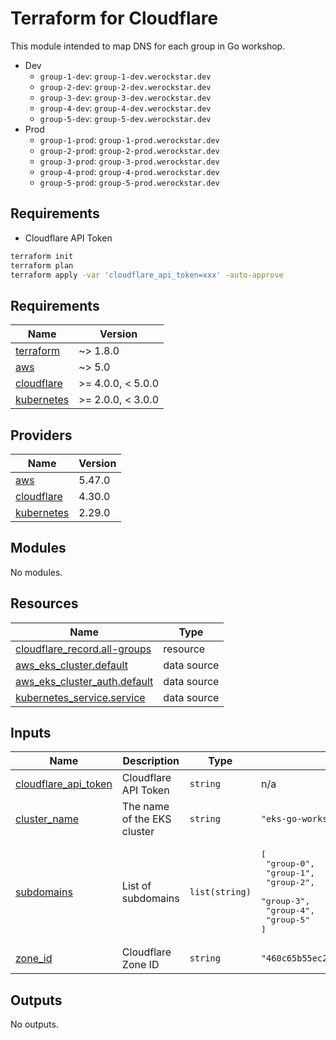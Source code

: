 # Terraform for Cloudflare
This module intended to map DNS for each group in Go workshop.

- Dev
	- `group-1-dev`: `group-1-dev.werockstar.dev`
	- `group-2-dev`: `group-2-dev.werockstar.dev`
	- `group-3-dev`: `group-3-dev.werockstar.dev`
	- `group-4-dev`: `group-4-dev.werockstar.dev`
	- `group-5-dev`: `group-5-dev.werockstar.dev`
- Prod
	- `group-1-prod`: `group-1-prod.werockstar.dev`
	- `group-2-prod`: `group-2-prod.werockstar.dev`
	- `group-3-prod`: `group-3-prod.werockstar.dev`
	- `group-4-prod`: `group-4-prod.werockstar.dev`
	- `group-5-prod`: `group-5-prod.werockstar.dev`

## Requirements
- Cloudflare API Token

```sh
terraform init
terraform plan
terraform apply -var 'cloudflare_api_token=xxx' -auto-approve
```

<!-- BEGIN_TF_DOCS -->
## Requirements

| Name | Version |
|------|---------|
| <a name="requirement_terraform"></a> [terraform](#requirement\_terraform) | ~> 1.8.0 |
| <a name="requirement_aws"></a> [aws](#requirement\_aws) | ~> 5.0 |
| <a name="requirement_cloudflare"></a> [cloudflare](#requirement\_cloudflare) | >= 4.0.0, < 5.0.0 |
| <a name="requirement_kubernetes"></a> [kubernetes](#requirement\_kubernetes) | >= 2.0.0, < 3.0.0 |

## Providers

| Name | Version |
|------|---------|
| <a name="provider_aws"></a> [aws](#provider\_aws) | 5.47.0 |
| <a name="provider_cloudflare"></a> [cloudflare](#provider\_cloudflare) | 4.30.0 |
| <a name="provider_kubernetes"></a> [kubernetes](#provider\_kubernetes) | 2.29.0 |

## Modules

No modules.

## Resources

| Name | Type |
|------|------|
| [cloudflare_record.all-groups](https://registry.terraform.io/providers/cloudflare/cloudflare/latest/docs/resources/record) | resource |
| [aws_eks_cluster.default](https://registry.terraform.io/providers/hashicorp/aws/latest/docs/data-sources/eks_cluster) | data source |
| [aws_eks_cluster_auth.default](https://registry.terraform.io/providers/hashicorp/aws/latest/docs/data-sources/eks_cluster_auth) | data source |
| [kubernetes_service.service](https://registry.terraform.io/providers/hashicorp/kubernetes/latest/docs/data-sources/service) | data source |

## Inputs

| Name | Description | Type | Default | Required |
|------|-------------|------|---------|:--------:|
| <a name="input_cloudflare_api_token"></a> [cloudflare\_api\_token](#input\_cloudflare\_api\_token) | Cloudflare API Token | `string` | n/a | yes |
| <a name="input_cluster_name"></a> [cluster\_name](#input\_cluster\_name) | The name of the EKS cluster | `string` | `"eks-go-workshop"` | no |
| <a name="input_subdomains"></a> [subdomains](#input\_subdomains) | List of subdomains | `list(string)` | <pre>[<br>  "group-0",<br>  "group-1",<br>  "group-2",<br>  "group-3",<br>  "group-4",<br>  "group-5"<br>]</pre> | no |
| <a name="input_zone_id"></a> [zone\_id](#input\_zone\_id) | Cloudflare Zone ID | `string` | `"460c65b55ec2a251ab45cf8eedac4734"` | no |

## Outputs

No outputs.
<!-- END_TF_DOCS -->
